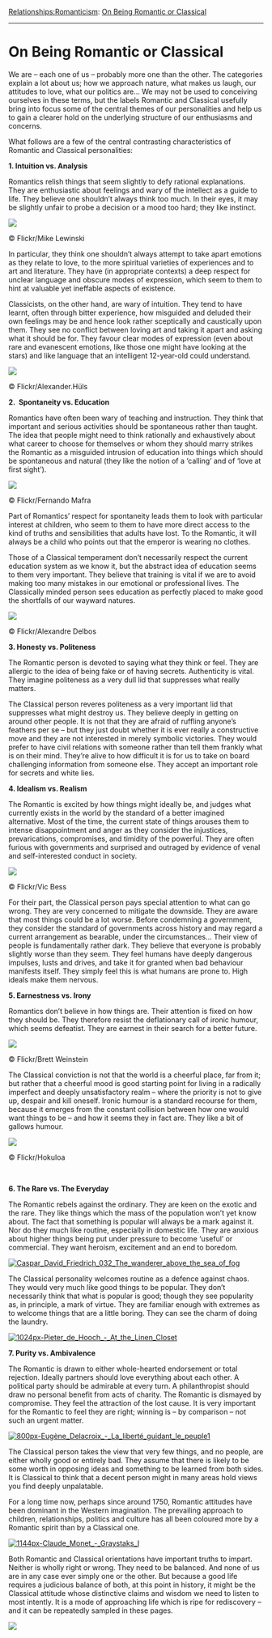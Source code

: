 [Relationships:](https://www.theschooloflife.com/thebookoflife/category/relationships/)[Romanticism](https://www.theschooloflife.com/thebookoflife/category/relationships/romanticism/): [On Being Romantic or Classical](https://www.theschooloflife.com/thebookoflife/are-you-romantic-or-classical/)

* * *

# On Being Romantic or Classical

We are – each one of us – probably more one than the other. The categories explain a lot about us; how we approach nature, what makes us laugh, our attitudes to love, what our politics are… We may not be used to conceiving ourselves in these terms, but the labels Romantic and Classical usefully bring into focus some of the central themes of our personalities and help us to gain a clearer hold on the underlying structure of our enthusiasms and concerns.

What follows are a few of the central contrasting characteristics of Romantic and Classical personalities:

**1. Intuition vs. Analysis**

Romantics relish things that seem slightly to defy rational explanations. They are enthusiastic about feelings and wary of the intellect as a guide to life. They believe one shouldn’t always think too much. In their eyes, it may be slightly unfair to probe a decision or a mood too hard; they like instinct.

 ![](https://www.theschooloflife.com/thebookoflife/wp-content/uploads/2014/09/8067280107_e987129cde_z.jpg)

© Flickr/Mike Lewinski

In particular, they think one shouldn’t always attempt to take apart emotions as they relate to love, to the more spiritual varieties of experiences and to art and literature. They have (in appropriate contexts) a deep respect for unclear language and obscure modes of expression, which seem to them to hint at valuable yet ineffable aspects of existence.

Classicists, on the other hand, are wary of intuition. They tend to have learnt, often through bitter experience, how misguided and deluded their own feelings may be and hence look rather sceptically and caustically upon them. They see no conflict between loving art and taking it apart and asking what it should be for. They favour clear modes of expression (even about rare and evanescent emotions, like those one might have looking at the stars) and like language that an intelligent 12-year-old could understand.

 ![](https://www.theschooloflife.com/thebookoflife/wp-content/uploads/2014/09/38325193134_f84d57a7d9_z.jpg)

© Flickr/Alexander.Hüls

**2.&nbsp; Spontaneity vs. Education**

Romantics have often been wary of teaching and instruction. They think that important and serious activities should be spontaneous rather than taught. The idea that people might need to think rationally and exhaustively about what career to choose for themselves or whom they should marry strikes the Romantic as a misguided intrusion of education into things which should be spontaneous and natural (they like the notion of a ‘calling’ and of ‘love at first sight’).

 ![](https://www.theschooloflife.com/thebookoflife/wp-content/uploads/2014/09/3415364581_6ac513e73d_z.jpg)

© Flickr/Fernando Mafra

Part of Romantics’ respect for spontaneity leads them to look with particular interest at children, who seem to them to have more direct access to the kind of truths and sensibilities that adults have lost. To the Romantic, it will always be a child who points out that the emperor is wearing no clothes.

Those of a Classical temperament don’t necessarily respect the current education system as we know it, but the abstract idea of education seems to them very important. They believe that training is vital if we are to avoid making too many mistakes in our emotional or professional lives. The Classically minded person sees education as perfectly placed to make good the shortfalls of our wayward natures.

 ![](https://www.theschooloflife.com/thebookoflife/wp-content/uploads/2014/09/2212598281_1f31b1b489_z.jpg)

© Flickr/Alexandre Delbos

**3. Honesty vs. Politeness**

The Romantic person is devoted to saying what they think or feel. They are allergic to the idea of being fake or of having secrets. Authenticity is vital. They imagine politeness as a very dull lid that suppresses what really matters.

The Classical person reveres politeness as a very important lid that suppresses what might destroy us. They believe deeply in getting on around other people. It is not that they are afraid of ruffling anyone’s feathers per se – but they just doubt whether it is ever really a constructive move and they are not interested in merely symbolic victories. They would prefer to have civil relations with someone rather than tell them frankly what is on their mind. They’re alive to how difficult it is for us to take on board challenging information from someone else. They accept an important role for secrets and white lies.

**4. Idealism vs. Realism**

The Romantic is excited by how things might ideally be, and judges what currently exists in the world by the standard of a better imagined alternative. Most of the time, the current state of things arouses them to intense disappointment and anger as they consider the injustices, prevarications, compromises, and timidity of the powerful. They are often furious with governments and surprised and outraged by evidence of venal and self-interested conduct in society.

 ![](https://www.theschooloflife.com/thebookoflife/wp-content/uploads/2014/09/6221900422_06467676dd_z.jpg)

© Flickr/Vic Bess

For their part, the Classical person pays special attention to what can go wrong. They are very concerned to mitigate the downside. They are aware that most things could be a lot worse. Before condemning a government, they consider the standard of governments across history and may regard a current arrangement as bearable, under the circumstances… Their view of people is fundamentally rather dark. They believe that everyone is probably slightly worse than they seem. They feel humans have deeply dangerous impulses, lusts and drives, and take it for granted when bad behaviour manifests itself. They simply feel this is what humans are prone to. High ideals make them nervous.

**5. Earnestness vs. Irony**

Romantics don’t believe in how things are. Their attention is fixed on how they should be. They therefore resist the deflationary call of ironic humour, which seems defeatist. They are earnest in their search for a better future.

 ![](https://www.theschooloflife.com/thebookoflife/wp-content/uploads/2014/09/2232632457_e3e1328a1d_o-2.jpg)

© Flickr/Brett Weinstein

The Classical conviction is not that the world is a cheerful place, far from it; but rather that a cheerful mood is good starting point for living in a radically imperfect and deeply unsatisfactory realm – where the priority is not to give up, despair and kill oneself. Ironic humour is a standard recourse for them, because it emerges from the constant collision between how one would want things to be – and how it seems they in fact are. They like a bit of gallows humour.

 ![](https://www.theschooloflife.com/thebookoflife/wp-content/uploads/2014/09/33234722236_02ae437bca_z.jpg)

© Flickr/Hokuloa

&nbsp;

**6. The Rare vs. The Everyday**

The Romantic rebels against the ordinary. They are keen on the exotic and the rare. They like things which the mass of the population won’t yet know about. The fact that something is popular will always be a mark against it. Nor do they much like routine, especially in domestic life. They are anxious about higher things being put under pressure to become ‘useful’ or commercial. They want heroism, excitement and an end to boredom.

[![Caspar_David_Friedrich_032_The_wanderer_above_the_sea_of_fog](https://www.theschooloflife.com/thebookoflife/wp-content/uploads/2014/11/Caspar_David_Friedrich_032_The_wanderer_above_the_sea_of_fog.jpg)](http://www.thebookoflife.org/wp-content/uploads/2014/11/Caspar_David_Friedrich_032_The_wanderer_above_the_sea_of_fog.jpg)

The Classical personality welcomes routine as a defence against chaos. They would very much like good things to be popular. They don’t necessarily think that what is popular is good; though they see popularity as, in principle, a mark of virtue. They are familiar enough with extremes as to welcome things that are a little boring. They can see the charm of doing the laundry.

[![1024px-Pieter_de_Hooch_-_At_the_Linen_Closet](https://www.theschooloflife.com/thebookoflife/wp-content/uploads/2014/09/1024px-Pieter_de_Hooch_-_At_the_Linen_Closet.jpg)](http://www.thebookoflife.org/wp-content/uploads/2014/09/1024px-Pieter_de_Hooch_-_At_the_Linen_Closet.jpg)

**7. Purity vs. Ambivalence**

The Romantic is drawn to either whole-hearted endorsement or total rejection. Ideally partners should love everything about each other. A political party should be admirable at every turn. A philanthropist should draw no personal benefit from acts of charity. The Romantic is dismayed by compromise. They feel the attraction of the lost cause. It is very important for the Romantic to feel they are right; winning is – by comparison – not such an urgent matter.

[![800px-Eugène_Delacroix_-_La_liberté_guidant_le_peuple1](https://www.theschooloflife.com/thebookoflife/wp-content/uploads/2014/09/800px-Eug%C3%A8ne_Delacroix_-_La_libert%C3%A9_guidant_le_peuple1.jpg)](http://www.thebookoflife.org/wp-content/uploads/2014/09/800px-Eug%C3%A8ne_Delacroix_-_La_libert%C3%A9_guidant_le_peuple1.jpg)

The Classical person takes the view that very few things, and no people, are either wholly good or entirely bad. They assume that there is likely to be some worth in opposing ideas and something to be learned from both sides. It is Classical to think that a decent person might in many areas hold views you find deeply unpalatable.

For a long time now, perhaps since around 1750, Romantic attitudes have been dominant in the Western imagination. The prevailing approach to children, relationships, politics and culture has all been coloured more by a Romantic spirit than by a Classical one.

[![1144px-Claude_Monet_-_Graystaks_I](https://www.theschooloflife.com/thebookoflife/wp-content/uploads/2014/09/1144px-Claude_Monet_-_Graystaks_I.jpeg)](http://www.thebookoflife.org/wp-content/uploads/2014/09/1144px-Claude_Monet_-_Graystaks_I.jpeg)

Both Romantic and Classical orientations have important truths to impart. Neither is wholly right or wrong. They need to be balanced. And none of us are in any case ever simply one or the other. But because a good life requires a judicious balance of both, at this point in history, it might be the Classical attitude whose distinctive claims and wisdom we need to listen to most intently. It is a mode of approaching life which is ripe for rediscovery – and it can be repeatedly sampled in these pages.

[![](https://img.youtube.com/vi/5QmJofRAB9M/0.jpg)](https://www.youtube.com/embed/5QmJofRAB9M '')
